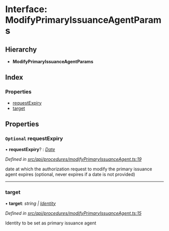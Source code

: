 # Interface: ModifyPrimaryIssuanceAgentParams

## Hierarchy

* **ModifyPrimaryIssuanceAgentParams**

## Index

### Properties

* [requestExpiry](modifyprimaryissuanceagentparams.md#optional-requestexpiry)
* [target](modifyprimaryissuanceagentparams.md#target)

## Properties

### `Optional` requestExpiry

• **requestExpiry**? : *[Date](../enums/transactionargumenttype.md#date)*

*Defined in [src/api/procedures/modifyPrimaryIssuanceAgent.ts:19](https://github.com/PolymathNetwork/polymesh-sdk/blob/31a16a34/src/api/procedures/modifyPrimaryIssuanceAgent.ts#L19)*

date at which the authorization request to modify the primary issuance agent expires (optional, never expires if a date is not provided)

___

###  target

• **target**: *string | [Identity](../classes/identity.md)*

*Defined in [src/api/procedures/modifyPrimaryIssuanceAgent.ts:15](https://github.com/PolymathNetwork/polymesh-sdk/blob/31a16a34/src/api/procedures/modifyPrimaryIssuanceAgent.ts#L15)*

Identity to be set as primary issuance agent
